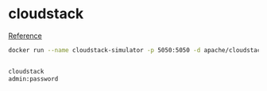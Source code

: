 # cloudstack

[Reference](https://cloudstack.apache.org)

```bash
docker run --name cloudstack-simulator -p 5050:5050 -d apache/cloudstack-simulator:4.18.1.0


cloudstack
admin:password

```

